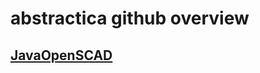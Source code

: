 # abstractica github overview

## [JavaOpenSCAD][JavaOpenSCAD]


[JavaOpenSCAD]:https://github.com/abstractica-org/JavaOpenSCAD
